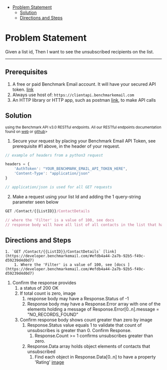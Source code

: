 - [Problem Statement](#problem-statement)
    - [Solution](#solution)
    - [Directions and Steps](#directions-and-steps)
  
# Problem Statement

Given a list id,
Then I want to see the unsubscribed recipients on the list.

---

## Prerequisites

1. A free or paid Benchmark Email account. It will have your secured API token.  [link](https://ui.benchmarkemail.com/Integrate#AP)
1. Always use host of: `https://clientapi.benchmarkemail.com`
1. An HTTP library or HTTP app, such as postman [link](https://www.getpostman.com/), to make API calls

## Solution

<sub>using the Benchmark API v3.0 RESTful endpoints. All our RESTful endpoints documentation found on [web](https://developer.benchmarkemail.com/) or [github](https://github.com/BenchmarkEmail/RESTful-API-v3/tree/master/Postman%20Collections)></sub>

1. Secure your request by placing your Benchmark Email API Token, see prerequisite #1 above, in the header of your request.

```javascript
// example of headers from a python3 request

headers = {
    'AuthToken': "YOUR_BENCHMARK_EMAIL_API_TOKEN_HERE",
    'Content-Type': "application/json" 
}

// application/json is used for all GET requests
```

2. Make a request using your list Id and adding the 1 query-string parameter seen below

```javascript
GET /Contact/{{ListID}}/ContactDetails

// where the 'Filter' is a value of 100, see docs
// response body will have all list of all contacts in the list that have unsubscribed    
```

## Directions and Steps 

    1. `GET /Contact/{{ListID}}/ContactDetails` [link](https://developer.benchmarkemail.com/#efdb4a44-2a7b-92b5-f49c-d59239d4d0d7)
        1. Where the 'Filter' is a value of 100, see [docs ](https://developer.benchmarkemail.com/#efdb4a44-2a7b-92b5-f49c-d59239d4d0d7)
1. Confirm the response provides
    1. a status of 200 OK
    1. If total count is zero, image
       1. response body may have a Response.Status of -1 
       1. Response body may have a Response.Error array with one of the elements holding a message of Response.Error[0..n].message = "NO_RECORDS_FOUND"  
    1. Confirm response body shows count greater than zero by image
       1. Response.Status value equals 1 to validate that count of unsubscribes is greater than 0. Confirm Response.
          1. Response.Count >= 1 confirms unsubscribes greater than zero.
       1. Response.Data array holds object elements of contacts that unsubscribed
            1. Find each object in Response.Data[0..n] to have a property 'Rating' [image](https://www.dropbox.com/s/7hg4tpgq64zla3l/2018-09-17_14-12-35.png?dl=0)